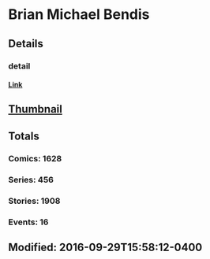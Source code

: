 # Brian Michael Bendis 
## Details
### detail
#### [Link](http://marvel.com/comics/creators/24/brian_michael_bendis?utm_campaign=apiRef&utm_source=225578a89fc76f3d20fbffda5d17a88d)
## [Thumbnail](http://i.annihil.us/u/prod/marvel/i/mg/9/10/4bc46521ec5c5.jpg)
## Totals
### Comics: 1628
### Series: 456
### Stories: 1908
### Events: 16
## Modified: 2016-09-29T15:58:12-0400